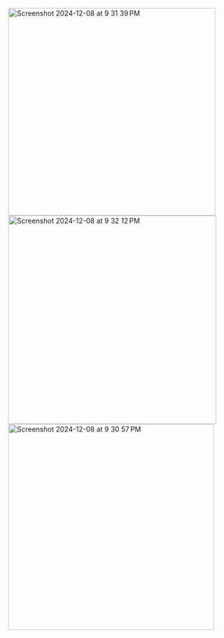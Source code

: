 <img width="423" alt="Screenshot 2024-12-08 at 9 31 39 PM" src="https://github.com/user-attachments/assets/4d5b847f-4cbc-4c4c-b108-7974b5dad4f4">
<img width="425" alt="Screenshot 2024-12-08 at 9 32 12 PM" src="https://github.com/user-attachments/assets/ff98b941-aca2-4698-b33b-0259ddb7f2fb">
<img width="420" alt="Screenshot 2024-12-08 at 9 30 57 PM" src="https://github.com/user-attachments/assets/d1acd4bf-21bb-4ec9-9e62-0cf1fb2e2ea1">
